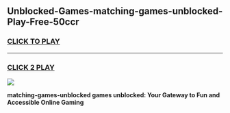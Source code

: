 
## Unblocked-Games-matching-games-unblocked-Play-Free-50ccr
<h3>
<a href="https://premium76.site?title=matching-games-unblocked&ref=15A">CLICK TO PLAY</a></h3>
<hr>

<h3>
<a href="https://premium76.site?title=matching-games-unblocked&ref=15A">CLICK 2 PLAY</a>
  
</h3>

<a href="https://premium76.site?title=matching-games-unblocked&ref=15A"><img src="https://clearcache.store/games.png"></a>


**matching-games-unblocked games unblocked: Your Gateway to Fun and Accessible Online Gaming**
